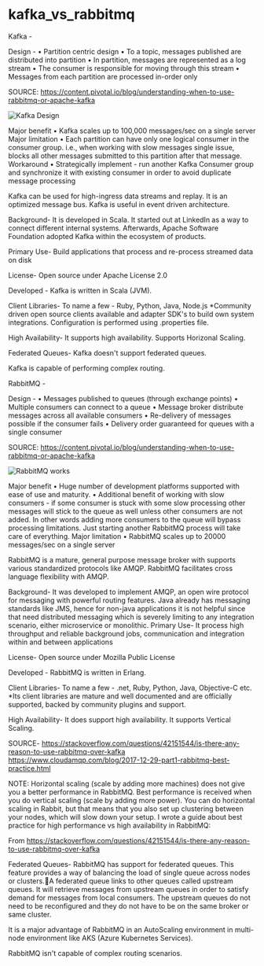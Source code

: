 # kafka_vs_rabbitmq
Kafka -

Design -
	• Partition centric design
	• To a topic, messages published are distributed into partition
	• In partition, messages are represented as a log stream
	• The consumer is responsible for moving through this stream
	• Messages from each partition are processed in-order only

SOURCE: https://content.pivotal.io/blog/understanding-when-to-use-rabbitmq-or-apache-kafka

![Kafka Design](https://content.cdntwrk.com/files/aHViPTYzOTc1JmNtZD1pdGVtZWRpdG9yaW1hZ2UmZmlsZW5hbWU9aXRlbWVkaXRvcmltYWdlXzVkMGMxMTc4ODNkYjgucG5nJnZlcnNpb249MDAwMCZzaWc9YTU1OGJlMWY4YzQwNGI4Zjg0MWJjOGM4Y2M3ZDRjODE%253D)

Major benefit
	• Kafka scales up to 100,000 messages/sec on a single server
Major limitation
	• Each partition can have only one logical consumer in the consumer group. i.e., when working with slow messages single issue, blocks all other messages submitted to this partition after that message.
Workaround 
	• Strategically implement - run another Kafka Consumer group and synchronize it with existing consumer in order to avoid duplicate message processing

Kafka can be used for high-ingress data streams and replay. It is an optimized message bus.
Kafka is useful in event driven architecture.

Background-
It is developed in Scala. It started out at LinkedIn as a way to connect different internal systems. Afterwards, Apache Software Foundation adopted Kafka within the ecosystem of products.



Primary Use-
Build applications that process and re-process streamed data on disk


License- Open source under Apache License 2.0

Developed -
Kafka is written in Scala (JVM).

Client Libraries-
To name a few - Ruby, Python, Java, Node.js
*Community driven open source clients available and adapter SDK's to build own system integrations. Configuration is performed using .properties file.

High Availability-
It supports high availability. Supports Horizonal Scaling.

Federated Queues-
Kafka doesn't support federated queues.

Kafka is capable of performing complex routing.

RabbitMQ -

Design -
	• Messages published to queues (through exchange points)
	• Multiple consumers can connect to a queue
	• Message broker distribute messages across all available consumers
	• Re-delivery of messages possible if the consumer fails
	• Delivery order guaranteed for queues with a single consumer


SOURCE: https://content.pivotal.io/blog/understanding-when-to-use-rabbitmq-or-apache-kafka

![RabbitMQ works](https://content.cdntwrk.com/files/aHViPTYzOTc1JmNtZD1pdGVtZWRpdG9yaW1hZ2UmZmlsZW5hbWU9aXRlbWVkaXRvcmltYWdlXzVkMGMxMDc2N2IxMmQucG5nJnZlcnNpb249MDAwMCZzaWc9MTliODkyOWEyMWZjMmU5MWI4Nzc5YTEwN2E4MjY4ODc%253D)

Major benefit
	• Huge number of development platforms supported with ease of use and maturity.
	• Additional benefit of working with slow consumers - if some consumer is stuck with some  slow processing other messages will stick to the queue as well unless other consumers are not added. In other words adding more consumers to the queue will bypass processing limitations. Just starting another RabbitMQ process will take care of everything.
Major limitation
	• RabbitMQ scales up to 20000 messages/sec on a single server
	
RabbitMQ is a mature, general purpose message broker with supports various standardized protocols like AMQP.
RabbitMQ facilitates cross language flexibility with AMQP.

Background-
It was developed to implement AMQP, an open wire protocol for messaging with powerful routing features. Java already has messaging standards like JMS, hence for non-java applications it is not helpful since that need distributed messaging which is severely limiting to any integration scenario, either microservice or monolithic.
Primary Use-
It process high throughput and reliable background jobs, communication and integration within and between applications

License- Open source under Mozilla Public License

Developed -
RabbitMQ is written in Erlang.

Client Libraries-
To name a few - .net, Ruby, Python, Java, Objective-C etc.
*Its client libraries are mature and well documented and are officially supported, backed by community plugins and support.

High Availability-
It does support high availability. It supports Vertical Scaling.

SOURCE-
https://stackoverflow.com/questions/42151544/is-there-any-reason-to-use-rabbitmq-over-kafka
https://www.cloudamqp.com/blog/2017-12-29-part1-rabbitmq-best-practice.html

NOTE: 
Horizontal scaling (scale by adding more machines) does not give you a better performance in RabbitMQ. Best performance is received when you do vertical scaling (scale by adding more power). You can do horizontal scaling in Rabbit, but that means that you also set up clustering between your nodes, which will slow down your setup. I wrote a guide about best practice for high performance vs high availability in RabbitMQ:

From <https://stackoverflow.com/questions/42151544/is-there-any-reason-to-use-rabbitmq-over-kafka> 


Federated Queues-
RabbitMQ has support for federated queues. This feature provides a way of balancing the load of single queue across nodes or clusters.A federated queue links to other queues called upstream queues. It will retrieve messages from upstream queues in order to satisfy demand for messages from local consumers. The upstream queues do not need to be reconfigured and they do not have to be on the same broker or same cluster.

It is a major advantage of RabbitMQ in an AutoScaling environment in multi-node environment like AKS (Azure Kubernetes Services). 


RabbitMQ isn't capable of complex routing scenarios.

